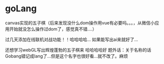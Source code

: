 # goLang


canvas实现的五子棋（后来发现没什么dom操作用vue有必要吗。。。，从微信小应用开始就没怎么操作过dom了，感觉真不错....）



过几天添加在线联机对战功能！！哈哈哈哈...
如果能写出ai来就好了...

还想学习webGL写出辉煌蓬勃的五子棋来 哈哈哈哈好
题外话：关于名称的话Gobang错记成lang了...但是这个名字也很好看...就不改了。麻烦
